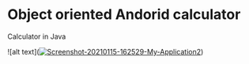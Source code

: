 # Object oriented Andorid calculator
Calculator in Java

![alt text](<a href="https://ibb.co/hBcTGXk"><img src="https://i.ibb.co/gSdc0vG/Screenshot-20210115-162529-My-Application2.jpg" alt="Screenshot-20210115-162529-My-Application2" border="0"></a>)
